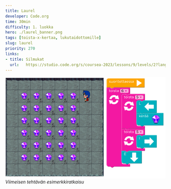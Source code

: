 ```yaml
---
title: Laurel
developer: Code.org
time: 30min
difficulty: 1. luokka
hero: ./laurel_banner.png
tags: [toista-x-kertaa, lukutaidottomille]
slug: laurel
priority: 270
links:
- title: Silmukat
  url:   https://studio.code.org/s/coursea-2023/lessons/9/levels/2?lang=fi-FI
---
```


![](./exercise_14.png)
*Viimeisen tehtävän esimerkkiratkaisu*



